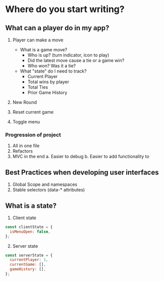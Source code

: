 # Where do you start writing?

## What can a player do in my app?

1. Player can make a move

   - What is a game move?
     - Who is up? (turn indicator, icon to play)
     - Did the latest move cause a tie or a game win?
     - Who won? Was it a tie?
   - What "state" do I need to track?
     - Current Player
     - Total wins by player
     - Total Ties
     - Prior Game History

2. New Round
3. Reset current game
4. Toggle menu

### Progression of project

1. All in one file
2. Refactors
3. MVC in the end
   a. Easier to debug
   b. Easier to add functionality to

## Best Practices when developing user interfaces

1. Global Scope and namespaces
2. Stable selectors (data-\* attributes)

## What is a state?

1. Client state

```js
const clientState = {
  isMenuOpen: false,
};
```

2. Server state

```js
const serverState = {
  currentPlayer: 1,
  currentGame: [],
  gameHistory: [],
};
```
